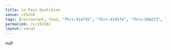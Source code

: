 ```yaml
---
title: Le Pain Quotidien
venue: v15338
tags: [restaurant, food, "fhrs:414735", "fhrs:414574", "fhrs:568271", "fhrs:780869", takeaway, "fhrs:924320"]
permalink: /v/15338/
layout: venue
---
```

null